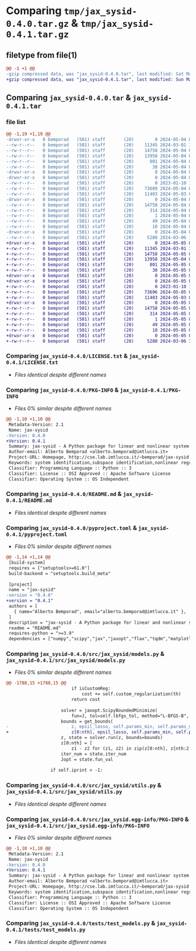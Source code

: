 # Comparing `tmp/jax_sysid-0.4.0.tar.gz` & `tmp/jax_sysid-0.4.1.tar.gz`

## filetype from file(1)

```diff
@@ -1 +1 @@
-gzip compressed data, was "jax_sysid-0.4.0.tar", last modified: Sat May  4 08:10:17 2024, max compression
+gzip compressed data, was "jax_sysid-0.4.1.tar", last modified: Sun May  5 08:18:06 2024, max compression
```

## Comparing `jax_sysid-0.4.0.tar` & `jax_sysid-0.4.1.tar`

### file list

```diff
@@ -1,19 +1,19 @@
-drwxr-xr-x   0 bemporad   (501) staff       (20)        0 2024-05-04 08:10:17.025794 jax_sysid-0.4.0/
--rw-r--r--   0 bemporad   (501) staff       (20)    11345 2024-03-01 16:55:21.000000 jax_sysid-0.4.0/LICENSE.txt
--rw-r--r--   0 bemporad   (501) staff       (20)    14758 2024-05-04 08:10:17.025594 jax_sysid-0.4.0/PKG-INFO
--rw-r--r--   0 bemporad   (501) staff       (20)    13958 2024-05-04 08:02:06.000000 jax_sysid-0.4.0/README.md
--rw-r--r--   0 bemporad   (501) staff       (20)      801 2024-05-04 06:04:03.000000 jax_sysid-0.4.0/pyproject.toml
--rw-r--r--   0 bemporad   (501) staff       (20)       38 2024-05-04 08:10:17.025833 jax_sysid-0.4.0/setup.cfg
-drwxr-xr-x   0 bemporad   (501) staff       (20)        0 2024-05-04 08:10:17.023730 jax_sysid-0.4.0/src/
-drwxr-xr-x   0 bemporad   (501) staff       (20)        0 2024-05-04 08:10:17.024522 jax_sysid-0.4.0/src/jax_sysid/
--rw-r--r--   0 bemporad   (501) staff       (20)        0 2023-01-10 11:29:35.000000 jax_sysid-0.4.0/src/jax_sysid/__init__.py
--rw-r--r--   0 bemporad   (501) staff       (20)    73689 2024-05-04 07:53:55.000000 jax_sysid-0.4.0/src/jax_sysid/models.py
--rw-r--r--   0 bemporad   (501) staff       (20)    11403 2024-05-03 09:46:56.000000 jax_sysid-0.4.0/src/jax_sysid/utils.py
-drwxr-xr-x   0 bemporad   (501) staff       (20)        0 2024-05-04 08:10:17.025399 jax_sysid-0.4.0/src/jax_sysid.egg-info/
--rw-r--r--   0 bemporad   (501) staff       (20)    14758 2024-05-04 08:10:17.000000 jax_sysid-0.4.0/src/jax_sysid.egg-info/PKG-INFO
--rw-r--r--   0 bemporad   (501) staff       (20)      314 2024-05-04 08:10:17.000000 jax_sysid-0.4.0/src/jax_sysid.egg-info/SOURCES.txt
--rw-r--r--   0 bemporad   (501) staff       (20)        1 2024-05-04 08:10:17.000000 jax_sysid-0.4.0/src/jax_sysid.egg-info/dependency_links.txt
--rw-r--r--   0 bemporad   (501) staff       (20)       49 2024-05-04 08:10:17.000000 jax_sysid-0.4.0/src/jax_sysid.egg-info/requires.txt
--rw-r--r--   0 bemporad   (501) staff       (20)       10 2024-05-04 08:10:17.000000 jax_sysid-0.4.0/src/jax_sysid.egg-info/top_level.txt
-drwxr-xr-x   0 bemporad   (501) staff       (20)        0 2024-05-04 08:10:17.025246 jax_sysid-0.4.0/tests/
--rw-r--r--   0 bemporad   (501) staff       (20)     5280 2024-03-06 15:24:05.000000 jax_sysid-0.4.0/tests/test_models.py
+drwxr-xr-x   0 bemporad   (501) staff       (20)        0 2024-05-05 08:18:06.960465 jax_sysid-0.4.1/
+-rw-r--r--   0 bemporad   (501) staff       (20)    11345 2024-03-01 16:55:21.000000 jax_sysid-0.4.1/LICENSE.txt
+-rw-r--r--   0 bemporad   (501) staff       (20)    14758 2024-05-05 08:18:06.960272 jax_sysid-0.4.1/PKG-INFO
+-rw-r--r--   0 bemporad   (501) staff       (20)    13958 2024-05-04 08:02:06.000000 jax_sysid-0.4.1/README.md
+-rw-r--r--   0 bemporad   (501) staff       (20)      801 2024-05-05 08:15:45.000000 jax_sysid-0.4.1/pyproject.toml
+-rw-r--r--   0 bemporad   (501) staff       (20)       38 2024-05-05 08:18:06.960501 jax_sysid-0.4.1/setup.cfg
+drwxr-xr-x   0 bemporad   (501) staff       (20)        0 2024-05-05 08:18:06.958312 jax_sysid-0.4.1/src/
+drwxr-xr-x   0 bemporad   (501) staff       (20)        0 2024-05-05 08:18:06.959144 jax_sysid-0.4.1/src/jax_sysid/
+-rw-r--r--   0 bemporad   (501) staff       (20)        0 2023-01-10 11:29:35.000000 jax_sysid-0.4.1/src/jax_sysid/__init__.py
+-rw-r--r--   0 bemporad   (501) staff       (20)    73696 2024-05-05 08:14:08.000000 jax_sysid-0.4.1/src/jax_sysid/models.py
+-rw-r--r--   0 bemporad   (501) staff       (20)    11403 2024-05-03 09:46:56.000000 jax_sysid-0.4.1/src/jax_sysid/utils.py
+drwxr-xr-x   0 bemporad   (501) staff       (20)        0 2024-05-05 08:18:06.960052 jax_sysid-0.4.1/src/jax_sysid.egg-info/
+-rw-r--r--   0 bemporad   (501) staff       (20)    14758 2024-05-05 08:18:06.000000 jax_sysid-0.4.1/src/jax_sysid.egg-info/PKG-INFO
+-rw-r--r--   0 bemporad   (501) staff       (20)      314 2024-05-05 08:18:06.000000 jax_sysid-0.4.1/src/jax_sysid.egg-info/SOURCES.txt
+-rw-r--r--   0 bemporad   (501) staff       (20)        1 2024-05-05 08:18:06.000000 jax_sysid-0.4.1/src/jax_sysid.egg-info/dependency_links.txt
+-rw-r--r--   0 bemporad   (501) staff       (20)       49 2024-05-05 08:18:06.000000 jax_sysid-0.4.1/src/jax_sysid.egg-info/requires.txt
+-rw-r--r--   0 bemporad   (501) staff       (20)       10 2024-05-05 08:18:06.000000 jax_sysid-0.4.1/src/jax_sysid.egg-info/top_level.txt
+drwxr-xr-x   0 bemporad   (501) staff       (20)        0 2024-05-05 08:18:06.959861 jax_sysid-0.4.1/tests/
+-rw-r--r--   0 bemporad   (501) staff       (20)     5280 2024-03-06 15:24:05.000000 jax_sysid-0.4.1/tests/test_models.py
```

### Comparing `jax_sysid-0.4.0/LICENSE.txt` & `jax_sysid-0.4.1/LICENSE.txt`

 * *Files identical despite different names*

### Comparing `jax_sysid-0.4.0/PKG-INFO` & `jax_sysid-0.4.1/PKG-INFO`

 * *Files 0% similar despite different names*

```diff
@@ -1,10 +1,10 @@
 Metadata-Version: 2.1
 Name: jax-sysid
-Version: 0.4.0
+Version: 0.4.1
 Summary: jax-sysid - A Python package for linear and nonlinear system identification and nonlinear regression using Jax.
 Author-email: Alberto Bemporad <alberto.bemporad@imtlucca.it>
 Project-URL: Homepage, http://cse.lab.imtlucca.it/~bemporad/jax-sysid
 Keywords: system identification,subspace identification,nonlinear regression
 Classifier: Programming Language :: Python :: 3
 Classifier: License :: OSI Approved :: Apache Software License
 Classifier: Operating System :: OS Independent
```

### Comparing `jax_sysid-0.4.0/README.md` & `jax_sysid-0.4.1/README.md`

 * *Files identical despite different names*

### Comparing `jax_sysid-0.4.0/pyproject.toml` & `jax_sysid-0.4.1/pyproject.toml`

 * *Files 0% similar despite different names*

```diff
@@ -1,14 +1,14 @@
 [build-system]
 requires = ["setuptools>=61.0"]
 build-backend = "setuptools.build_meta"
 
 [project]
 name = "jax-sysid"
-version = "0.4.0"
+version = "0.4.1"
 authors = [
   { name="Alberto Bemporad", email="alberto.bemporad@imtlucca.it" },
 ]
 description = "jax-sysid - A Python package for linear and nonlinear system identification and nonlinear regression using Jax."
 readme = "README.md"
 requires-python = ">=3.9"
 dependencies = ["numpy","scipy","jax","jaxopt","flax","tqdm","matplotlib","pmlb"]
```

### Comparing `jax_sysid-0.4.0/src/jax_sysid/models.py` & `jax_sysid-0.4.1/src/jax_sysid/models.py`

 * *Files 0% similar despite different names*

```diff
@@ -1788,15 +1788,15 @@
                         if isCustomReg:
                             cost += self.custom_regularization(th)
                         return cost
 
                     solver = jaxopt.ScipyBoundedMinimize(
                         fun=J, tol=self.lbfgs_tol, method="L-BFGS-B", maxiter=solver_iters, options=options)
                     bounds = get_bounds(
-                        z, epsil_lasso, self.params_min, self.params_max)
+                        z[0:nth], epsil_lasso, self.params_min, self.params_max)
                     z, state = solver.run(z, bounds=bounds)
                     z[0:nth] = [
                         z1 - z2 for (z1, z2) in zip(z[0:nth], z[nth:2 * nth])]
                     iter_num = state.iter_num
                     Jopt = state.fun_val
 
                 if self.iprint > -1:
```

### Comparing `jax_sysid-0.4.0/src/jax_sysid/utils.py` & `jax_sysid-0.4.1/src/jax_sysid/utils.py`

 * *Files identical despite different names*

### Comparing `jax_sysid-0.4.0/src/jax_sysid.egg-info/PKG-INFO` & `jax_sysid-0.4.1/src/jax_sysid.egg-info/PKG-INFO`

 * *Files 0% similar despite different names*

```diff
@@ -1,10 +1,10 @@
 Metadata-Version: 2.1
 Name: jax-sysid
-Version: 0.4.0
+Version: 0.4.1
 Summary: jax-sysid - A Python package for linear and nonlinear system identification and nonlinear regression using Jax.
 Author-email: Alberto Bemporad <alberto.bemporad@imtlucca.it>
 Project-URL: Homepage, http://cse.lab.imtlucca.it/~bemporad/jax-sysid
 Keywords: system identification,subspace identification,nonlinear regression
 Classifier: Programming Language :: Python :: 3
 Classifier: License :: OSI Approved :: Apache Software License
 Classifier: Operating System :: OS Independent
```

### Comparing `jax_sysid-0.4.0/tests/test_models.py` & `jax_sysid-0.4.1/tests/test_models.py`

 * *Files identical despite different names*

